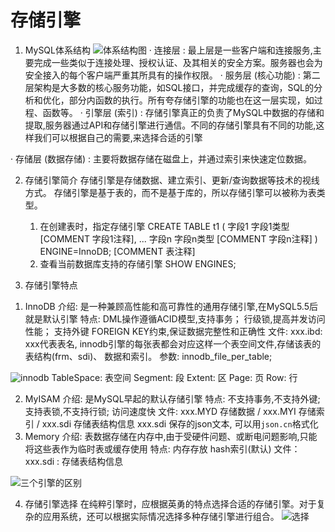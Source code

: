 # 存储引擎
1. MySQL体系结构
![体系结构图](/pic/part1.jpg)
· 连接层 : 最上层是一些客户端和连接服务,主要完成一些类似于连接处理、授权认证、及其相关的安全方案。服务器也会为安全接入的每个客户端严重其所具有的操作权限。
· 服务层 (核心功能) : 第二层架构是大多数的核心服务功能，如SQL接口，并完成缓存的查询，SQL的分析和优化，部分内函数的执行。所有夸存储引擎的功能也在这一层实现，如过程、函数等。
· 引擎层 (索引) : 存储引擎真正的负责了MySQL中数据的存储和提取,服务器通过API和存储引擎进行通信。不同的存储引擎具有不同的功能,这样我们可以根据自己的需要,来选择合适的引擎
<!-- -- InnoDB是mysql5.0后默认引擎 : -->
· 存储层 (数据存储) : 主要将数据存储在磁盘上，并通过索引来快速定位数据。

2. 存储引擎简介
存储引擎是存储数据、建立索引、更新/查询数据等技术的视线方式。
存储引擎是基于表的，而不是基于库的，所以存储引擎可以被称为表类型。
   1) 在创建表时，指定存储引擎
    CREATE TABLE t1 (
        字段1 字段1类型 [COMMENT 字段1注释],
        ...
        字段n 字段n类型 [COMMENT 字段n注释]
    ) ENGINE=InnoDB;  [COMMENT 表注释]
   2) 查看当前数据库支持的存储引擎
    SHOW ENGINES;

3. 存储引擎特点
1) InnoDB 
介绍: 是一种兼顾高性能和高可靠性的通用存储引擎,在MySQL5.5后就是默认引擎
特点: DML操作遵循ACID模型,支持事务；
      行级锁,提高并发访问性能；
      支持外键 FOREIGN KEY约束,保证数据完整性和正确性
文件: xxx.ibd: xxx代表表名, innodb引擎的每张表都会对应这样一个表空间文件,存储该表的表结构(frm、sdi)、 数据和索引。
参数: innodb_file_per_table;

![innodb](/pic/innodb.jpg)
TableSpace: 表空间
Segment: 段
Extent: 区
Page: 页
Row: 行

2) MyISAM
介绍: 是MySQL早起的默认存储引擎
特点: 不支持事务,不支持外键;
      支持表锁,不支持行锁;
      访问速度快
文件: xxx.MYD 存储数据 / xxx.MYI 存储索引 / xxx.sdi 存储表结构信息
xxx.sdi 保存的json文本, 可以用`json.cn`格式化
3) Memory
介绍: 表数据存储在内存中,由于受硬件问题、或断电问题影响,只能将这些表作为临时表或缓存使用
特点: 内存存放    hash索引(默认)
文件： xxx.sdi : 存储表结构信息

![三个引擎的区别](/pic/diff.jpg)

4. 存储引擎选择
在纯粹引擎时，应根据英勇的特点选择合适的存储引擎。对于复杂的应用系统，还可以根据实际情况选择多种存储引擎进行组合。
![选择](/pic/choose.jpg)
